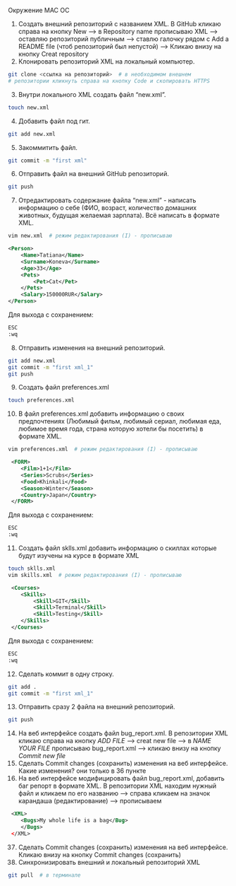 Окружение MAC OC

1. Создать внешний репозиторий c названием XML.
В GitHub кликаю справа на кнопку New --> в Repository name прописываю XML -->
оставляю репозиторий публичным --> ставлю галочку рядом с Add a README file (чтоб репозиторий был непустой) 
--> Кликаю внизу на кнопку Creat repository
2. Клонировать репозиторий XML на локальный компьютер.
```bash
git clone <ссылка на репозиторий>  # в необходимом внешнем 
# репозитории кликнуть справа на кнопку Code и скопировать HTTPS
```
3. Внутри локального XML создать файл “new.xml”. 
```bash
touch new.xml
```
4. Добавить файл под гит.
```bash
git add new.xml
```
5. Закоммитить файл.
```bash
git commit -m "first xml"
```
6. Отправить файл на внешний GitHub репозиторий.
```bash
git push
```
7. Отредактировать содержание файла “new.xml” - написать информацию о себе (ФИО, возраст, количество домашних животных, 
 будущая желаемая зарплата). Всё написать в формате XML.
 ```bash
 vim new.xml  # режим редактирования (I) - прописываю 
 ```
 ```xml
 <Person>
     <Name>Tatiana</Name>
     <Surname>Koneva</Surname>
     <Age>33</Age>
     <Pets>
         <Pet>Cat</Pet>
     </Pets>
     <Salary>150000RUR</Salary>
 </Person>    
```
Для выхода с сохранением: 
```bash
ESC  
:wq
```
8. Отправить изменения на внешний репозиторий.
```bash
git add new.xml 
git commit -m "first xml_1" 
git push
```
9. Создать файл preferences.xml
```bash
touch preferences.xml
```
10. В файл preferences.xml добавить информацию о своих предпочтениях (Любимый фильм, любимый сериал, любимая еда, любимое время года, 
страна которую хотели бы посетить) в формате XML.
```bash
vim preferences.xml  # режим редактирования (I) - прописываю 
```
```xml
 <FORM>
    <Film>1+1</Film>
    <Series>Scrubs</Series>
    <Food>Khinkali</Food>
    <Season>Winter</Season>
    <Country>Japan</Country>
 </FORM>   
```
Для выхода с сохранением: 
```bash
ESC  
:wq
```
11. Создать файл sklls.xml добавить информацию о скиллах которые будут изучены на курсе в формате XML
```bash
touch sklls.xml 
vim skills.xml  # режим редактирования (I) - прописываю 
```
```xml
 <Courses>
	<Skills>
		<Skill>GIT</Skill>
		<Skill>Terminal</Skill>
		<Skill>Testing</Skill>
	</Skills>
 </Courses>
```
Для выхода с сохранением: 
```bash
ESC  
:wq
```
12. Сделать коммит в одну строку.
 ```bash
 git add .  
 git commit -m "first xml_1"
 ```
13. Отправить сразу 2 файла на внешний репозиторий.
```bash
git push
```
14. На веб интерфейсе создать файл bug_report.xml.
В репозитории XML кликаю справа на кнопку *ADD FILE* --> creat new file --> в *NAME YOUR FILE* прописываю bug_report.xml --> кликаю внизу на кнопку
*Commit new file*
15. Сделать Commit changes (сохранить) изменения на веб интерфейсе.
Какие изменения? они только в 36 пункте
16. На веб интерфейсе модифицировать файл bug_report.xml, добавить баг репорт в формате XML.
В репозитории XML находим нужный файл и кликаем по его названию --> справа кликаем на значок карандаша (редактирование) --> прописываем
```xml
 <XML>
    <Bugs>My whole life is a bag</Bug>
    </Bugs>
 </XML>
```
 37. Сделать Commit changes (сохранить) изменения на веб интерфейсе.
 Кликаю внизу на кнопку Commit changes (сохранить)
 38. Синхронизировать внешний и локальный репозиторий XML
 ```bash
 git pull  # в терминале
 ```

